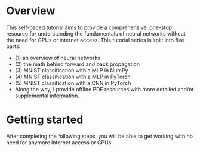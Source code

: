 # Overview
This self-paced tutorial aims to provide a comprehensive, one-stop resource for understanding the fundamentals of neural networks without the need for GPUs or internet access.  This tutorial series is split into five parts:
* (1) an overview of neural networks
* (2) the math behind forward and back propagation
* (3) MNIST classification with a MLP in NumPy
* (4) MNIST classification with a MLP in PyTorch
* (5) MNIST classification with a CNN in PyTorch
* Along the way, I provide offline PDF resources with more detailed and/or supplemental information.

# Getting started
After completing the following steps, you will be able to get working with no need for anymore internet access or GPUs.
